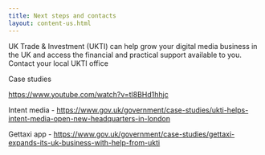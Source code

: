 ```yaml
---
title: Next steps and contacts
layout: content-us.html
---
```


UK Trade & Investment (UKTI) can help grow your digital media business in the UK and access the financial and practical support available to you. Contact your local UKTI office

Case studies

https://www.youtube.com/watch?v=tl8BHd1hhjc

Intent media - https://www.gov.uk/government/case-studies/ukti-helps-intent-media-open-new-headquarters-in-london

Gettaxi app - https://www.gov.uk/government/case-studies/gettaxi-expands-its-uk-business-with-help-from-ukti
